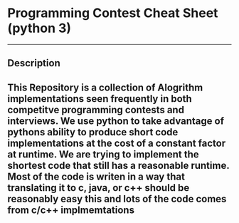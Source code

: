 
# Programming Contest Cheat Sheet (python 3)
---
## Description
This Repository is a collection of Alogrithm implementations seen frequently in both competitve programming contests and interviews. We use python to take advantage of pythons ability to produce short code implementations at the cost of a constant factor at runtime. We are trying to implement the shortest code that still has a reasonable runtime. Most of the code is writen in a way that translating it to c, java, or c++ should be reasonably easy this and lots of the code comes from c/c++ implmemtations
---
